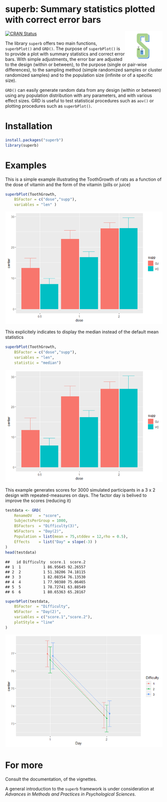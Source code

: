 
# superb: Summary statistics plotted with correct error bars

<img src="logo.png" align="right" alt="" width="120" />

<!-- badges: start -->

[![CRAN
Status](https://www.r-pkg.org/badges/version/superb)](https://cran.r-project.org/package=superb)
<!-- badges: end -->

The library `superb` offers two main functions, `superbPlot()` and
`GRD()`. The purpose of `superbPlot()` is to provide a plot with summary
statistics and correct error bars. With simple adjustments, the error
bar are adjusted to the design (within or between), to the purpose
(single or pair-wise differences), to the sampling method (simple
randomized samples or cluster randomized samples) and to the population
size (infinite or of a specific size).

`GRD()` can easily generate random data from any design (within or
between) using any population distribution with any parameters, and with
various effect sizes. GRD is useful to test statistical procedures such
as `aov()` or plotting procedures such as `superbPlot()`.

# Installation

``` r
install.packages("superb")
library(superb)
```

# Examples

This is a simple example illustrating the ToothGrowth of rats as a
function of the dose of vitamin and the form of the vitamin (pills or
juice)

``` r
superbPlot(ToothGrowth, 
    BSFactor = c("dose","supp"), 
    variables = "len" )
```

![](README_files/figure-gfm/unnamed-chunk-3-1.png)<!-- -->

This explicitely indicates to display the median instead of the default
mean statistics

``` r
superbPlot(ToothGrowth, 
    BSFactor = c("dose","supp"), 
    variables = "len",
    statistic = "median")
```

![](README_files/figure-gfm/unnamed-chunk-4-1.png)<!-- -->

This example generates scores for 3000 simulated participants in a 3 x 2
design with repeated-measures on days. The factor day is belived to
improve the scores (reducing it)

``` r
testdata <- GRD(
    RenameDV   = "score", 
    SubjectsPerGroup = 1000, 
    BSFactors  = "Difficulty(3)", 
    WSFactors  = "Day(2)",
    Population = list(mean = 75,stddev = 12,rho = 0.5),
    Effects    = list("Day" = slope(-3) )
)
head(testdata)
```

    ##   id Difficulty  score.1  score.2
    ## 1  1          1 86.95645 92.26557
    ## 2  2          1 51.38206 74.18115
    ## 3  3          1 82.08354 76.13530
    ## 4  4          1 77.90380 75.06465
    ## 5  5          1 78.72741 63.88549
    ## 6  6          1 80.65363 65.28167

``` r
superbPlot(testdata, 
    BSFactor  = "Difficulty", 
    WSFactor  = "Day(2)",
    variables = c("score.1","score.2"),
    plotStyle = "line"
)
```

![](README_files/figure-gfm/unnamed-chunk-5-1.png)<!-- -->

# For more

Consult the documentation, of the vignettes.

A general introduction to the `superb` framework is under consideration
at *Advances in Methods and Practices in Psychological Sciences*.
